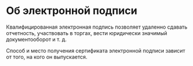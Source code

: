 # Об электронной подписи

Квалифицированная электронная подпись позволяет удаленно сдавать отчетность, участвовать в торгах, вести юридически значимый документооборот и т. д.

Способ и место получения сертификата электронной подписи зависит от того, на кого он выпускается.